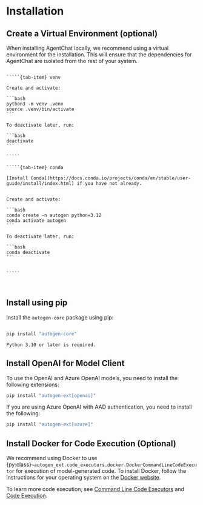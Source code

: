 # Installation

## Create a Virtual Environment (optional)

When installing AgentChat locally, we recommend using a virtual environment for the installation. This will ensure that the dependencies for AgentChat are isolated from the rest of your system.

``````{tab-set}

`````{tab-item} venv

Create and activate:

```bash
python3 -m venv .venv
source .venv/bin/activate
```

To deactivate later, run:

```bash
deactivate
```

`````

`````{tab-item} conda

[Install Conda](https://docs.conda.io/projects/conda/en/stable/user-guide/install/index.html) if you have not already.


Create and activate:

```bash
conda create -n autogen python=3.12
conda activate autogen
```

To deactivate later, run:

```bash
conda deactivate
```


`````



``````

## Install using pip

Install the `autogen-core` package using pip:

```bash

pip install "autogen-core"
```

```{note}
Python 3.10 or later is required.
```

## Install OpenAI for Model Client

To use the OpenAI and Azure OpenAI models, you need to install the following
extensions:

```bash
pip install "autogen-ext[openai]"
```

If you are using Azure OpenAI with AAD authentication, you need to install the following:

```bash
pip install "autogen-ext[azure]"
```

## Install Docker for Code Execution (Optional)

We recommend using Docker to use {py:class}`~autogen_ext.code_executors.docker.DockerCommandLineCodeExecutor` for execution of model-generated code.
To install Docker, follow the instructions for your operating system on the [Docker website](https://docs.docker.com/get-docker/).

To learn more code execution, see [Command Line Code Executors](./framework/command-line-code-executors.ipynb)
and [Code Execution](./design-patterns/code-execution-groupchat.ipynb).
